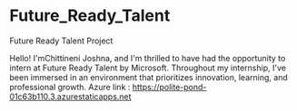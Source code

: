 # Future_Ready_Talent
Future Ready Talent Project

Hello! I'mChittineni Joshna, and I'm thrilled to have had the opportunity to intern at Future Ready Talent by Microsoft.
Throughout my internship, I've been immersed in an environment that prioritizes innovation, learning, and professional growth.
Azure link : https://polite-pond-01c63b110.3.azurestaticapps.net
